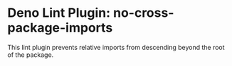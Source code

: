 # Deno Lint Plugin: no-cross-package-imports

This lint plugin prevents relative imports from descending beyond the root of
the package.
